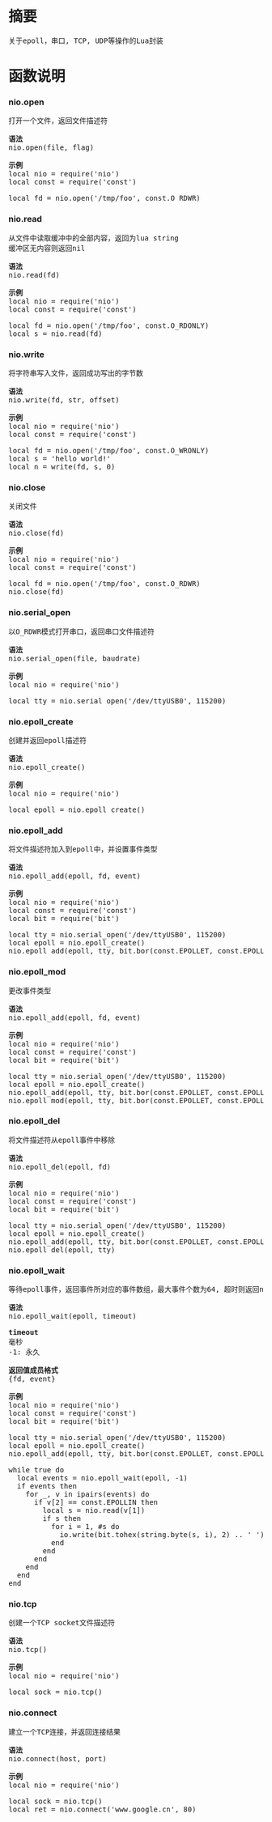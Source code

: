 # 摘要
<pre>关于epoll，串口, TCP, UDP等操作的Lua封装</pre>

# 函数说明

### nio.open
<pre>
打开一个文件，返回文件描述符

<b>语法</b>
nio.open(file, flag)

<b>示例</b>
local nio = require('nio')
local const = require('const')

local fd = nio.open('/tmp/foo', const.O_RDWR)
</pre>

### nio.read
<pre>
从文件中读取缓冲中的全部内容，返回为lua string
缓冲区无内容则返回nil

<b>语法</b>
nio.read(fd)

<b>示例</b>
local nio = require('nio')
local const = require('const')

local fd = nio.open('/tmp/foo', const.O_RDONLY)
local s = nio.read(fd)
</pre>

### nio.write
<pre>
将字符串写入文件，返回成功写出的字节数

<b>语法</b>
nio.write(fd, str, offset)

<b>示例</b>
local nio = require('nio')
local const = require('const')

local fd = nio.open('/tmp/foo', const.O_WRONLY)
local s = 'hello world!'
local n = write(fd, s, 0)
</pre>

### nio.close
<pre>
关闭文件

<b>语法</b>
nio.close(fd)

<b>示例</b>
local nio = require('nio')
local const = require('const')

local fd = nio.open('/tmp/foo', const.O_RDWR)
nio.close(fd)
</pre>

### nio.serial_open
<pre>
以O_RDWR模式打开串口，返回串口文件描述符

<b>语法</b>
nio.serial_open(file, baudrate)

<b>示例</b>
local nio = require('nio')

local tty = nio.serial_open('/dev/ttyUSB0', 115200)
</pre>

### nio.epoll_create
<pre>
创建并返回epoll描述符

<b>语法</b>
nio.epoll_create()

<b>示例</b>
local nio = require('nio')

local epoll = nio.epoll_create()
</pre>

### nio.epoll_add
<pre>
将文件描述符加入到epoll中，并设置事件类型

<b>语法</b>
nio.epoll_add(epoll, fd, event)

<b>示例</b>
local nio = require('nio')
local const = require('const')
local bit = require('bit')

local tty = nio.serial_open('/dev/ttyUSB0', 115200)
local epoll = nio.epoll_create()
nio.epoll_add(epoll, tty, bit.bor(const.EPOLLET, const.EPOLLIN))
</pre>

### nio.epoll_mod
<pre>
更改事件类型

<b>语法</b>
nio.epoll_add(epoll, fd, event)

<b>示例</b>
local nio = require('nio')
local const = require('const')
local bit = require('bit')

local tty = nio.serial_open('/dev/ttyUSB0', 115200)
local epoll = nio.epoll_create()
nio.epoll_add(epoll, tty, bit.bor(const.EPOLLET, const.EPOLLIN))
nio.epoll_mod(epoll, tty, bit.bor(const.EPOLLET, const.EPOLLIN, const.EPOLLOUT))
</pre>

### nio.epoll_del
<pre>
将文件描述符从epoll事件中移除

<b>语法</b>
nio.epoll_del(epoll, fd)

<b>示例</b>
local nio = require('nio')
local const = require('const')
local bit = require('bit')

local tty = nio.serial_open('/dev/ttyUSB0', 115200)
local epoll = nio.epoll_create()
nio.epoll_add(epoll, tty, bit.bor(const.EPOLLET, const.EPOLLIN))
nio.epoll_del(epoll, tty)
</pre>

### nio.epoll_wait
<pre>
等待epoll事件，返回事件所对应的事件数组，最大事件个数为64, 超时则返回nil

<b>语法</b>
nio.epoll_wait(epoll, timeout)

<b>timeout</b>
毫秒
-1: 永久

<b>返回值成员格式</b>
{fd, event}

<b>示例</b>
local nio = require('nio')
local const = require('const')
local bit = require('bit')

local tty = nio.serial_open('/dev/ttyUSB0', 115200)
local epoll = nio.epoll_create()
nio.epoll_add(epoll, tty, bit.bor(const.EPOLLET, const.EPOLLIN))

while true do
  local events = nio.epoll_wait(epoll, -1)
  if events then
    for _, v in ipairs(events) do
      if v[2] == const.EPOLLIN then
        local s = nio.read(v[1])
        if s then
          for i = 1, #s do
            io.write(bit.tohex(string.byte(s, i), 2) .. ' ')
          end
        end
      end
    end
  end
end
</pre>

### nio.tcp
<pre>
创建一个TCP socket文件描述符

<b>语法</b>
nio.tcp()

<b>示例</b>
local nio = require('nio')

local sock = nio.tcp()
</pre>

### nio.connect
<pre>
建立一个TCP连接，并返回连接结果

<b>语法</b>
nio.connect(host, port)

<b>示例</b>
local nio = require('nio')

local sock = nio.tcp()
local ret = nio.connect('www.google.cn', 80)
</pre>